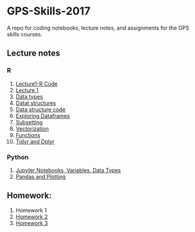 # GPS-Skills-2017

A repo for coding notebooks, lecture notes, and assignments for the GPS skills courses.

## Lecture notes
### R
1. [Lecture1-R Code](intro-r/01-03-intro-r-lesson-gps2017-script.R)
2. [Lecture 1](intro-r/01-03-intro-r-lesson-notes.html)
3. [Data types](intro-r/04-data-types.html)
4. [Datat structures](intro-r/04-IntroR_Data_Structures.html)
3. [Data structure code](intro-r/intro-r-data-str.R)
5. [Exploring Dataframes](intro-r/05-explor-dfs.html)
6. [Subsetting](intro-r/06-subsetting.html)
7. [Vectorization](intro-r/09-vectorization.html)
8. [Functions](intro-r/10-functions.html)
9. [Tidyr and Dplyr](intro-r/13-14-dplyr-tidyr.html)

### Python
1. [Jupyter Notebooks, Variables, Data Types](python/jupyter%20notebook%2C%20variables%2C%20slicing.html)
2. [Pandas and Plotting](python/pandas%20and%20plotting.html)

## Homework:

1. Homework 1
2. [Homework 2](https://ucsdlib.github.io/gps-skills-2017/homework/r-homework2-ggplot.html)
3. [Homework 3](homework/r-homework3-funct-dplyr.html)
